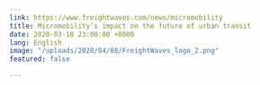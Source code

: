 ```yaml
---
link: https://www.freightwaves.com/news/micromobility
title: Micromobility’s impact on the future of urban transit
date: 2020-03-18 23:00:00 +0000
lang: English
image: "/uploads/2020/04/08/FreightWaves_logo_2.png"
featured: false

---
```

